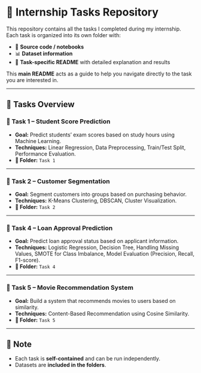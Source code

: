 # 📘 Internship Tasks Repository

This repository contains all the tasks I completed during my internship.  
Each task is organized into its own folder with:  
- 📄 **Source code / notebooks**  
- 📊 **Dataset information**
- 📝 **Task-specific README** with detailed explanation and results  

This **main README** acts as a guide to help you navigate directly to the task you are interested in.  

---

## 📂 Tasks Overview

### 🔹 Task 1 – Student Score Prediction
- **Goal:** Predict students’ exam scores based on study hours using Machine Learning.  
- **Techniques:** Linear Regression, Data Preprocessing, Train/Test Split, Performance Evaluation.  
- **📁 Folder:** `Task 1`  

---

### 🔹 Task 2 – Customer Segmentation
- **Goal:** Segment customers into groups based on purchasing behavior.  
- **Techniques:** K-Means Clustering, DBSCAN, Cluster Visualization.  
- **📁 Folder:** `Task 2`  

---

### 🔹 Task 4 – Loan Approval Prediction
- **Goal:** Predict loan approval status based on applicant information.  
- **Techniques:** Logistic Regression, Decision Tree, Handling Missing Values, SMOTE for Class Imbalance, Model Evaluation (Precision, Recall, F1-score).  
- **📁 Folder:** `Task 4`  

---

### 🔹 Task 5 – Movie Recommendation System
- **Goal:** Build a system that recommends movies to users based on similarity.  
- **Techniques:** Content-Based Recommendation using Cosine Similarity.  
- **📁 Folder:** `Task 5`  

---

## 📌 Note
- Each task is **self-contained** and can be run independently.  
- Datasets are **included in the folders**.  
